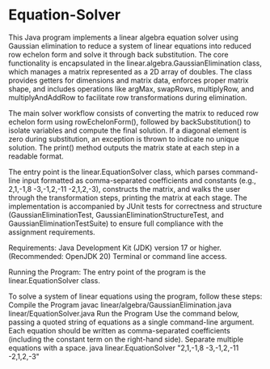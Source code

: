 # Equation-Solver
This Java program implements a linear algebra equation solver using Gaussian elimination to reduce a system of linear equations into reduced row echelon form and solve it through back substitution. The core functionality is encapsulated in the linear.algebra.GaussianElimination class, which manages a matrix represented as a 2D array of doubles. The class provides getters for dimensions and matrix data, enforces proper matrix shape, and includes operations like argMax, swapRows, multiplyRow, and multiplyAndAddRow to facilitate row transformations during elimination.

The main solver workflow consists of converting the matrix to reduced row echelon form using rowEchelonForm(), followed by backSubstitution() to isolate variables and compute the final solution. If a diagonal element is zero during substitution, an exception is thrown to indicate no unique solution. The print() method outputs the matrix state at each step in a readable format.

The entry point is the linear.EquationSolver class, which parses command-line input formatted as comma-separated coefficients and constants (e.g., 2,1,-1,8 -3,-1,2,-11 -2,1,2,-3), constructs the matrix, and walks the user through the transformation steps, printing the matrix at each stage. The implementation is accompanied by JUnit tests for correctness and structure (GaussianEliminationTest, GaussianEliminationStructureTest, and GaussianEliminationTestSuite) to ensure full compliance with the assignment requirements.

Requirements:
Java Development Kit (JDK) version 17 or higher.
(Recommended: OpenJDK 20)
Terminal or command line access.

Running the Program:
The entry point of the program is the linear.EquationSolver class.

To solve a system of linear equations using the program, follow these steps:
Compile the Program
  javac linear/algebra/GaussianElimination.java linear/EquationSolver.java
Run the Program
Use the command below, passing a quoted string of equations as a single command-line argument.
Each equation should be written as comma-separated coefficients (including the constant term on the right-hand side). Separate multiple equations with a space.
  java linear.EquationSolver "2,1,-1,8 -3,-1,2,-11 -2,1,2,-3"
